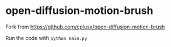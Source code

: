 # open-diffusion-motion-brush
Fork from https://github.com/cplusx/open-diffusion-motion-brush

Run the code with `python main.py`